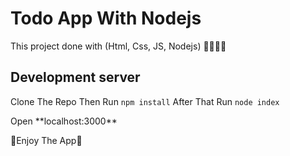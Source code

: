 # Todo App With Nodejs

This project done with (Html, Css, JS, Nodejs) 🚀🚀🚀🚀

## Development server

Clone The Repo Then Run `npm install` 
After That Run `node index`

<p>Open **localhost:3000**</p>

🌟Enjoy The App🌟
